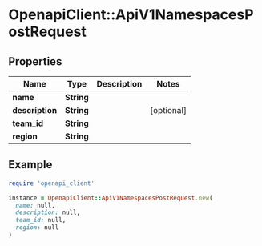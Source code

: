 # OpenapiClient::ApiV1NamespacesPostRequest

## Properties

| Name | Type | Description | Notes |
| ---- | ---- | ----------- | ----- |
| **name** | **String** |  |  |
| **description** | **String** |  | [optional] |
| **team_id** | **String** |  |  |
| **region** | **String** |  |  |

## Example

```ruby
require 'openapi_client'

instance = OpenapiClient::ApiV1NamespacesPostRequest.new(
  name: null,
  description: null,
  team_id: null,
  region: null
)
```

